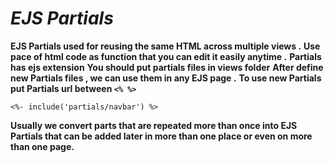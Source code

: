 # *EJS Partials*

**EJS Partials used for reusing the same HTML across multiple views .**
**Use pace of html code as function that you can edit it easily anytime .**
**Partials has ejs extension**
**You should put partials files in views folder**
**After define new Partials files , we can use them in any EJS page .**
**To use new Partials put Partials url between `<% %> `**

` <%- include('partials/navbar') %> `  

**Usually we convert parts that are repeated more than once into EJS Partials that can be added later in more than one place or even on more than one page.**